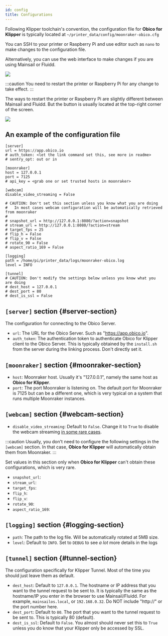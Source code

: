 ```yaml
---
id: config
title: Configurations
---
```


Following Klipper toolchain's convention, the configuration file for **Obico for Klipper** is typically located at `~/printer_data/config/moonraker-obico.cfg`

You can SSH to your printer or Raspberry Pi and use editor such as `nano` to make changes to the configuration file.

Alternatively, you can use the web interface to make changes if you are using Mainsail or Fluidd.

![](/img/user-guides/helpdocs/open-moonraker-obico-cfg.png)

:::caution
You need to restart the printer or Raspberry Pi for any change to take effect.
:::

The ways to restart the printer or Raspberry Pi are slightly different between Mainsail and Fluidd. But the button is usually located at the top-right corner of the screen.

![](/img/user-guides/helpdocs/restart-printer-pi.png)

## An example of the configuration file

```
[server]
url = https://app.obico.io
# auth_token: <let the link command set this, see more in readme>
# sentry_opt: out or in

[moonraker]
host = 127.0.0.1
port = 7125
# api_key = <grab one or set trusted hosts in moonraker>

[webcam]
disable_video_streaming = False

# CAUTION: Don't set this section unless you know what you are doing
#   In most cases webcam configuration will be automatically retrieved from moonraker
#
# snapshot_url = http://127.0.0.1:8080/?action=snapshot
# stream_url = http://127.0.0.1:8080/?action=stream
# target_fps = 25
# flip_h = False
# flip_v = False
# rotate_90 = False
# aspect_ratio_169 = False

[logging]
path = /home/pi/printer_data/logs/moonraker-obico.log
level = INFO

[tunnel]
# CAUTION: Don't modify the settings below unless you know what you are doing
# dest_host = 127.0.0.1
# dest_port = 80
# dest_is_ssl = False

```

## `[server]` section {#server-section}

The configuration for connecting to the Obico Server.

- `url`: The URL for the Obico Server. Such as "https://app.obico.io".
- `auth_token`: The authentication token to authenticate Obico for Klipper client to the Obico Server. This is typically obtained by the `install.sh` from the server during the linking process. Don't directly set it.

## `[moonraker]` section {#moonraker-section}

- `host`: Moonraker host. Usually it's "127.0.0.1", namely the same host as **Obico for Klipper**.
- `port`: The port Moonraker is listening on. The default port for Moonraker is 7125 but can be a different one, which is very typical on a system that runs multiple Moonraker instances.

## `[webcam]` section {#webcam-section}

- `disable_video_streaming`: Default to `False`. Change it to `True` to disable the webcam streaming [in some rare cases](https://www.obico.io/docs/user-guides/disable-25-fps-streaming/).

:::caution
Usually, you don't need to configure the following settings in the `[webcam]` section. In that case, **Obico for Klipper** will automatically obtain them from Moonraker.
:::

Set values in this section only when **Obico for Klipper** can't obtain these configurations, which is very rare.

- `snapshot_url`:
- `stream_url`:
- `target_fps`:
- `flip_h`:
- `flip_v`:
- `rotate_90`:
- `aspect_ratio_169`:

## `[logging]` section {#logging-section}

- `path`: The path to the log file. Will be automatically rotated at 5MB size.
- `level`: Default to `INFO`. Set to `DEBUG` to see _a lot_ more details in the logs

## `[tunnel]` section {#tunnel-section}

The configuration specifically for Klipper Tunnel. Most of the time you should just leave them as default.

- `dest_host`: Default to `127.0.0.1`. The hostname or IP address that you want to the tunnel request to be sent to. It is typically the same as the hostname/IP you enter in the browser to use Mainsail/Fluidd. For example, `mainsailos.local`, or `192.168.0.32`. Do NOT include "http://" or the port number here.
- `dest_port`: Default to `80`. The port that you want to the tunnel request to be sent to. This is typically 80 (default).
- `dest_is_ssl`: Default to `False`. You almost should never set this to `True` unless you do know that your Klipper only be accessed by SSL.

